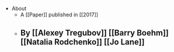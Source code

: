 - About
	- A [[Paper]] published in [[2017]]
	- By [[Alexey Tregubov]] [[Barry Boehm]] [[Natalia Rodchenko]] [[Jo Lane]]
		-